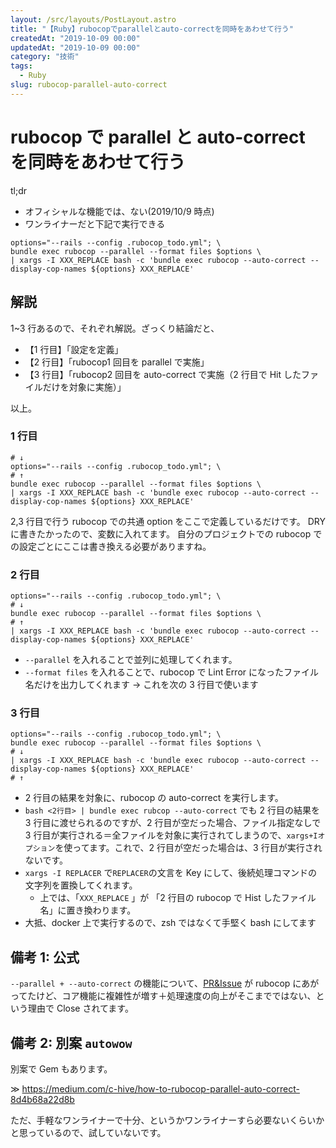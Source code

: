 ```yaml
---
layout: /src/layouts/PostLayout.astro
title: "【Ruby】rubocopでparallelとauto-correctを同時をあわせて行う"
createdAt: "2019-10-09 00:00"
updatedAt: "2019-10-09 00:00"
category: "技術"
tags:
  - Ruby
slug: rubocop-parallel-auto-correct
---
```


# rubocop で parallel と auto-correct を同時をあわせて行う

tl;dr

- オフィシャルな機能では、ない(2019/10/9 時点)
- ワンライナーだと下記で実行できる

```shell
options="--rails --config .rubocop_todo.yml"; \
bundle exec rubocop --parallel --format files $options \
| xargs -I XXX_REPLACE bash -c 'bundle exec rubocop --auto-correct --display-cop-names ${options} XXX_REPLACE'
```

## 解説

1~3 行あるので、それぞれ解説。ざっくり結論だと、

- 【1 行目】「設定を定義」
- 【2 行目】「rubocop1 回目を parallel で実施」
- 【3 行目】「rubocop2 回目を auto-correct で実施（2 行目で Hit したファイルだけを対象に実施）」

以上。

### 1 行目

```shell
# ↓
options="--rails --config .rubocop_todo.yml"; \
# ↑
bundle exec rubocop --parallel --format files $options \
| xargs -I XXX_REPLACE bash -c 'bundle exec rubocop --auto-correct --display-cop-names ${options} XXX_REPLACE'
```

2,3 行目で行う rubocop での共通 option をここで定義しているだけです。
DRY に書きたかったので、変数に入れてます。
自分のプロジェクトでの rubocop での設定ごとにここは書き換える必要がありますね。

### 2 行目

```shell
options="--rails --config .rubocop_todo.yml"; \
# ↓
bundle exec rubocop --parallel --format files $options \
# ↑
| xargs -I XXX_REPLACE bash -c 'bundle exec rubocop --auto-correct --display-cop-names ${options} XXX_REPLACE'
```

- `--parallel` を入れることで並列に処理してくれます。
- `--format files` を入れることで、rubocop で Lint Error になったファイル名だけを出力してくれます
  → これを次の 3 行目で使います

### 3 行目

```shell
options="--rails --config .rubocop_todo.yml"; \
bundle exec rubocop --parallel --format files $options \
# ↓
| xargs -I XXX_REPLACE bash -c 'bundle exec rubocop --auto-correct --display-cop-names ${options} XXX_REPLACE'
# ↑
```

- 2 行目の結果を対象に、rubocop の auto-correct を実行します。
- `bash <2行目> | bundle exec rubcop --auto-correct` でも 2 行目の結果を 3 行目に渡せられるのですが、2 行目が空だった場合、ファイル指定なしで 3 行目が実行される＝全ファイルを対象に実行されてしまうので、`xargs+Iオプション`を使ってます。これで、2 行目が空だった場合は、3 行目が実行されないです。
- `xargs -I REPLACER` で`REPLACER`の文言を Key にして、後続処理コマンドの文字列を置換してくれます。
  - 上では、「`XXX_REPLACE` 」が 「2 行目の rubocop で Hist したファイル名」に置き換わります。
- 大抵、docker 上で実行するので、zsh ではなくて手堅く bash にしてます

## 備考 1: 公式

`--parallel + --auto-correct` の機能について、[PR&Issue](https://github.com/rubocop-hq/rubocop/pull/7187) が rubocop にあがってたけど、コア機能に複雑性が増す＋処理速度の向上がそこまでではない、という理由で Close されてます。

## 備考 2: 別案 `autowow`

別案で Gem もあります。

≫ https://medium.com/c-hive/how-to-rubocop-parallel-auto-correct-8d4b68a22d8b

ただ、手軽なワンライナーで十分、というかワンライナーすら必要ないくらいかと思っているので、試していないです。

